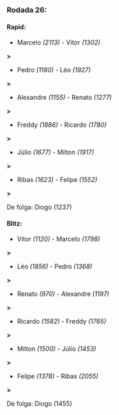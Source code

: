 ### Rodada 26:

#### Rapid:

* Marcelo *(2113)*     -     Vitor *(1302)*

 **>** 
* Pedro *(1180)*     -     Léo *(1927)*

 **>** 
* Alexandre *(1155)*     -     Renato *(1277)*

 **>** 
* Freddy *(1886)*     -     Ricardo *(1780)*

 **>** 
* Júlio *(1677)*     -     Milton *(1917)*

 **>** 
* Ribas *(1623)*     -     Felipe *(1552)*

 **>** 

De folga: Diogo (1237)

#### Blitz:

* Vitor *(1120)*     -     Marcelo *(1798)*

 **>** 
* Léo *(1856)*     -     Pedro *(1368)*

 **>** 
* Renato *(970)*     -     Alexandre *(1197)*

 **>** 
* Ricardo *(1582)*     -     Freddy *(1765)*

 **>** 
* Milton *(1500)*     -     Júlio *(1453)*

 **>** 
* Felipe *(1378)*     -     Ribas *(2055)*

 **>** 

De folga: Diogo (1455)


